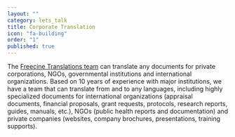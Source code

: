 ```yaml
---
layout: ""
category: lets_talk
title: Corporate Translation
icon: "fa-building"
order: "1"
published: true
---
```


The [Freecine Translations team](http://freecinetranslations.com/and_us/) can translate any documents for private corporations, NGOs, governmental institutions and international organizations. Based on 10 years of experience with major institutions, we have a team that can translate from and to any languages, including highly specialized documents for international organizations (appraisal documents, financial proposals, grant requests, protocols, research reports, guides, manuals, etc.), NGOs (public health reports and documentation) and private companies (websites, company brochures, presentations, training supports).